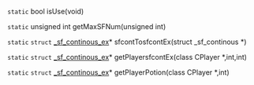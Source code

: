 `static` bool isUse(void)
 
`static` unsigned int getMaxSFNum(unsigned int)
 
`static` `struct` [_sf_continous_ex](lua/classes/_sf_continous_ex.md)* sfcontTosfcontEx(struct _sf_continous *)
 
`static` `struct` [_sf_continous_ex](lua/classes/_sf_continous_ex.md)* getPlayersfcontEx(class CPlayer *,int,int)
 
`static` `struct` [_sf_continous_ex](lua/classes/_sf_continous_ex.md)* getPlayerPotion(class CPlayer *,int)
 
